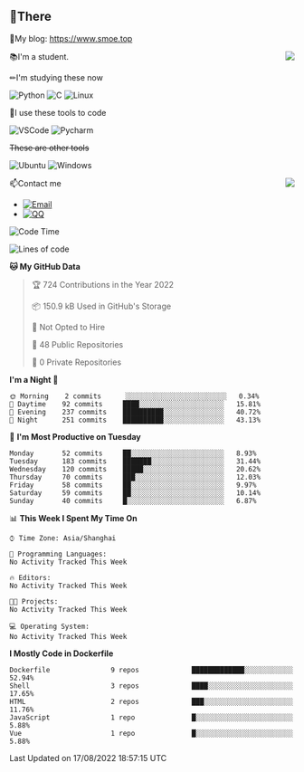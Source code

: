 
## 👏There

📰My blog: https://www.smoe.top

<img align="right" src="https://github-readme-stats.vercel.app/api/top-langs/?username=AkashiCoin"/>


📚I'm a student.

✏I'm studying these now

![Python](https://img.shields.io/badge/-Python-blue?style=flat-square&logo=Python&logoColor=fff)
![C](https://img.shields.io/badge/-C-585858?style=flat-square&logo=C&logoColor=fff)
![Linux](https://img.shields.io/badge/-Linux-black?style=flat-square&logo=Linux&logoColor=fff)

🔨I use these tools to code

![VSCode](https://img.shields.io/badge/-VSCode-blue?style=flat-square&logo=visualstudiocode&logoColor=fff)
![Pycharm](https://img.shields.io/badge/-Pycharm-green?style=flat-square&logo=pycharm&logoColor=fff)

 ~~These are other tools~~

![Ubuntu](https://img.shields.io/badge/-Ubuntu-orange?style=flat-square&logo=Ubuntu&logoColor=fff)
![Windows](https://img.shields.io/badge/-Windows-blue?style=flat-square&logo=Windows&logoColor=fff)

<img align="right" src="https://github-readme-stats.vercel.app/api?username=AkashiCoin" />


📫Contact me

* [![Email](https://img.shields.io/badge/Email-l1040186796@gmail.com-1?style=social&logoColor=fff)](mailto:l1040186796@gmail.com)
* [![QQ](https://img.shields.io/badge/QQ-1040186796-1?style=social&logoColor=fff)](tencent://AddContact/?fromId=45&fromSubId=1&subcmd=all&uin=1040186796&website=www.oicqzone.com)

<!--START_SECTION:waka-->
![Code Time](http://img.shields.io/badge/Code%20Time-239%20hrs%2057%20mins-blue)

![Lines of code](https://img.shields.io/badge/From%20Hello%20World%20I%27ve%20Written-5%20Thousand%20lines%20of%20code-blue)

**🐱 My GitHub Data** 

> 🏆 724 Contributions in the Year 2022
 > 
> 📦 150.9 kB Used in GitHub's Storage 
 > 
> 🚫 Not Opted to Hire
 > 
> 📜 48 Public Repositories 
 > 
> 🔑 0 Private Repositories  
 > 
**I'm a Night 🦉** 

```text
🌞 Morning    2 commits      ░░░░░░░░░░░░░░░░░░░░░░░░░   0.34% 
🌆 Daytime    92 commits     ████░░░░░░░░░░░░░░░░░░░░░   15.81% 
🌃 Evening    237 commits    ██████████░░░░░░░░░░░░░░░   40.72% 
🌙 Night      251 commits    ██████████░░░░░░░░░░░░░░░   43.13%

```
📅 **I'm Most Productive on Tuesday** 

```text
Monday       52 commits     ██░░░░░░░░░░░░░░░░░░░░░░░   8.93% 
Tuesday      183 commits    ███████░░░░░░░░░░░░░░░░░░   31.44% 
Wednesday    120 commits    █████░░░░░░░░░░░░░░░░░░░░   20.62% 
Thursday     70 commits     ███░░░░░░░░░░░░░░░░░░░░░░   12.03% 
Friday       58 commits     ██░░░░░░░░░░░░░░░░░░░░░░░   9.97% 
Saturday     59 commits     ██░░░░░░░░░░░░░░░░░░░░░░░   10.14% 
Sunday       40 commits     █░░░░░░░░░░░░░░░░░░░░░░░░   6.87%

```


📊 **This Week I Spent My Time On** 

```text
⌚︎ Time Zone: Asia/Shanghai

💬 Programming Languages: 
No Activity Tracked This Week

🔥 Editors: 
No Activity Tracked This Week

🐱‍💻 Projects: 
No Activity Tracked This Week

💻 Operating System: 
No Activity Tracked This Week

```

**I Mostly Code in Dockerfile** 

```text
Dockerfile               9 repos             █████████████░░░░░░░░░░░░   52.94% 
Shell                    3 repos             ████░░░░░░░░░░░░░░░░░░░░░   17.65% 
HTML                     2 repos             ███░░░░░░░░░░░░░░░░░░░░░░   11.76% 
JavaScript               1 repo              █░░░░░░░░░░░░░░░░░░░░░░░░   5.88% 
Vue                      1 repo              █░░░░░░░░░░░░░░░░░░░░░░░░   5.88%

```



 Last Updated on 17/08/2022 18:57:15 UTC
<!--END_SECTION:waka-->

